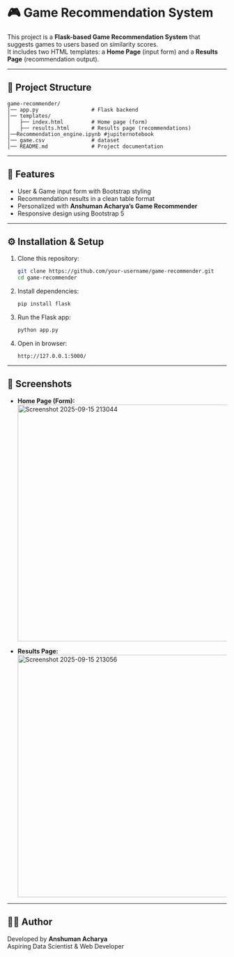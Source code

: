 # 🎮 Game Recommendation System

This project is a **Flask-based Game Recommendation System** that suggests games to users based on similarity scores.  
It includes two HTML templates: a **Home Page** (input form) and a **Results Page** (recommendation output).

---

## 📂 Project Structure

```
game-recommender/
│── app.py                 # Flask backend
│── templates/
│   ├── index.html         # Home page (form)
│   ├── results.html       # Results page (recommendations)
│──Recommendation_engine.ipynb #jupiternotebook
│── game.csv               # dataset
│── README.md              # Project documentation
```

---

## 🚀 Features

- User & Game input form with Bootstrap styling  
- Recommendation results in a clean table format  
- Personalized with **Anshuman Acharya’s Game Recommender**  
- Responsive design using Bootstrap 5  

---

## ⚙️ Installation & Setup

1. Clone this repository:
   ```bash
   git clone https://github.com/your-username/game-recommender.git
   cd game-recommender
   ```

2. Install dependencies:
   ```bash
   pip install flask
   ```

3. Run the Flask app:
   ```bash
   python app.py
   ```

4. Open in browser:
   ```
   http://127.0.0.1:5000/
   ```

---

## 📸 Screenshots

- **Home Page (Form):** <img width="807" height="543" alt="Screenshot 2025-09-15 213044" src="https://github.com/user-attachments/assets/3b7e712b-9860-4ffa-9d85-ad42809aec22" />
  
- **Results Page:**  <img width="1042" height="556" alt="Screenshot 2025-09-15 213056" src="https://github.com/user-attachments/assets/bf01a31a-361d-40eb-b18c-23e2541bc8b3" />
 

---

## 👨‍💻 Author

Developed by **Anshuman Acharya**  
Aspiring Data Scientist & Web Developer  

